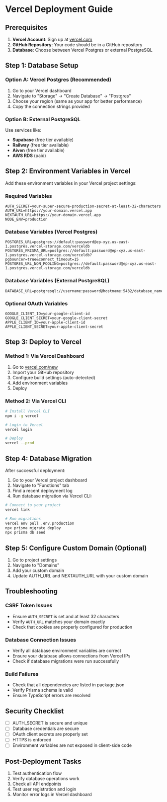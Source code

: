 # Vercel Deployment Guide

## Prerequisites

1. **Vercel Account**: Sign up at [vercel.com](https://vercel.com)
2. **GitHub Repository**: Your code should be in a GitHub repository
3. **Database**: Choose between Vercel Postgres or external PostgreSQL

## Step 1: Database Setup

### Option A: Vercel Postgres (Recommended)

1. Go to your Vercel dashboard
2. Navigate to "Storage" → "Create Database" → "Postgres"
3. Choose your region (same as your app for better performance)
4. Copy the connection strings provided

### Option B: External PostgreSQL

Use services like:
- **Supabase** (free tier available)
- **Railway** (free tier available)
- **Aiven** (free tier available)
- **AWS RDS** (paid)

## Step 2: Environment Variables in Vercel

Add these environment variables in your Vercel project settings:

### Required Variables

```
AUTH_SECRET=your-super-secure-production-secret-at-least-32-characters
AUTH_URL=https://your-domain.vercel.app
NEXTAUTH_URL=https://your-domain.vercel.app
NODE_ENV=production
```

### Database Variables (Vercel Postgres)

```
POSTGRES_URL=postgres://default:password@ep-xyz.us-east-1.postgres.vercel-storage.com/verceldb
POSTGRES_PRISMA_URL=postgres://default:password@ep-xyz.us-east-1.postgres.vercel-storage.com/verceldb?pgbouncer=true&connect_timeout=15
POSTGRES_URL_NON_POOLING=postgres://default:password@ep-xyz.us-east-1.postgres.vercel-storage.com/verceldb
```

### Database Variables (External PostgreSQL)

```
DATABASE_URL=postgresql://username:password@hostname:5432/database_name
```

### Optional OAuth Variables

```
GOOGLE_CLIENT_ID=your-google-client-id
GOOGLE_CLIENT_SECRET=your-google-client-secret
APPLE_CLIENT_ID=your-apple-client-id
APPLE_CLIENT_SECRET=your-apple-client-secret
```

## Step 3: Deploy to Vercel

### Method 1: Via Vercel Dashboard

1. Go to [vercel.com/new](https://vercel.com/new)
2. Import your GitHub repository
3. Configure build settings (auto-detected)
4. Add environment variables
5. Deploy

### Method 2: Via Vercel CLI

```bash
# Install Vercel CLI
npm i -g vercel

# Login to Vercel
vercel login

# Deploy
vercel --prod
```

## Step 4: Database Migration

After successful deployment:

1. Go to your Vercel project dashboard
2. Navigate to "Functions" tab
3. Find a recent deployment log
4. Run database migration via Vercel CLI:

```bash
# Connect to your project
vercel link

# Run migrations
vercel env pull .env.production
npx prisma migrate deploy
npx prisma db seed
```

## Step 5: Configure Custom Domain (Optional)

1. Go to project settings
2. Navigate to "Domains"
3. Add your custom domain
4. Update AUTH_URL and NEXTAUTH_URL with your custom domain

## Troubleshooting

### CSRF Token Issues

- Ensure `AUTH_SECRET` is set and at least 32 characters
- Verify `AUTH_URL` matches your domain exactly
- Check that cookies are properly configured for production

### Database Connection Issues

- Verify all database environment variables are correct
- Ensure your database allows connections from Vercel IPs
- Check if database migrations were run successfully

### Build Failures

- Check that all dependencies are listed in package.json
- Verify Prisma schema is valid
- Ensure TypeScript errors are resolved

## Security Checklist

- [ ] AUTH_SECRET is secure and unique
- [ ] Database credentials are secure
- [ ] OAuth client secrets are properly set
- [ ] HTTPS is enforced
- [ ] Environment variables are not exposed in client-side code

## Post-Deployment Tasks

1. Test authentication flow
2. Verify database operations work
3. Check all API endpoints
4. Test user registration and login
5. Monitor error logs in Vercel dashboard 